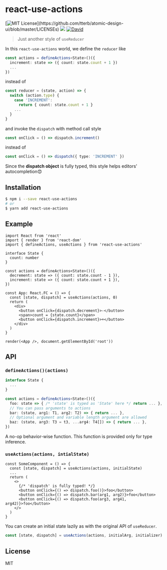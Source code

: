 # react-use-actions

[![MIT License](https://img.shields.io/apm/l/atomic-design-ui.svg?)](https://github.com/tterb/atomic-design-ui/blob/master/LICENSEs)
![](https://github.com/wasabi315/react-use-actions/workflows/CI/badge.svg)
[![David](https://david-dm.org/tterb/Hyde.svg)](https://david-dm.org/tterb/Hyde)

> Just another style of `useReducer`

In this `react-use-actions` world, we define the `reducer` like

```ts
const actions = defineActions<State>()({
  increment: state => ({ count: state.count + 1 })
  ...
})
```

instead of

```ts
const reducer = (state, action) => {
  switch (action.type) {
    case 'INCREMENT':
      return { count: state.count + 1 }
    ...
  }
}
```

and invoke the `dispatch` with method call style

```ts
const onClick = () => dispatch.increment()
```

instead of

```ts
const onClick = () => dispatch({ type: 'INCREMENT' })
```

Since the **dispatch object** is fully typed, this style helps editors' autocompletion:heart_eyes:

## Installation

```sh
$ npm i --save react-use-actions
# or
$ yarn add react-use-actions
```

## Example

```tsx
import React from 'react'
import { render } from 'react-dom'
import { defineActions, useActions } from 'react-use-actions'

interface State {
  count: number
}

const actions = defineActions<State>()({
  decrement: state => ({ count: state.count - 1 }),
  increment: state => ({ count: state.count + 1 }),
})

const App: React.FC = () => {
  const [state, dispatch] = useActions(actions, 0)
  return (
    <div>
      <button onClick={dispatch.decrement}>-</button>
      <span>count = {state.count}</span>
      <button onClick={dispatch.increment}>+</button>
    </div>
  )
}

render(<App />, document.getElementById('root'))
```

## API

### `defineActions()(actions)`

```ts
interface State {
  ...
}

const actions = defineActions<State>()({
  foo: state => { /* 'state' is typed as 'State' here */ return ... },
  // You can pass arguments to actions
  bar: (state, arg1: T1, arg2: T2) => { return ... },
  // Optional argument and variable length argument are allowed
  baz: (state, arg3: T3 = t3, ...arg4: T4[]) => { return ... },
})
```

A no-op behavior-wise function. This function is provided only for type inference.

### `useActions(actions, intialState)`

```tsx
const SomeComponent = () => {
  const [state, dispatch] = useActions(actions, initialState)
  ...
  return (
    <>
      {/* 'dispatch' is fully typed! */}
      <button onClick={() => dispatch.foo()}>foo</button>
      <button onClick={() => dispatch.bar(arg1, arg2)}>foo</button>
      <button onClick={() => dispatch.foo(arg3, arg41, arg42)}>foo</button>
    </>
  )
}
```

You can create an initial state lazily as with the original API of `useReducer`.

```ts
const [state, dispatch] = useActions(actions, initialArg, initializer)
```

## License

MIT
